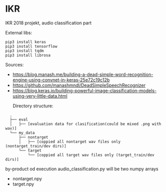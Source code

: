 # IKR
IKR 2018 projekt, audio classification part

External libs:
```
pip3 install keras
pip3 install tensorflow
pip3 install tqdm
pip3 install librosa
```

Sources:
- https://blog.manash.me/building-a-dead-simple-word-recognition-engine-using-convnet-in-keras-25e72c19c12b
- https://github.com/manashmndl/DeadSimpleSpeechRecognizer
- https://blog.keras.io/building-powerful-image-classification-models-using-very-little-data.html

      
Directory structure:
```
  .
  ├── eval
  │   ├── [evaluation data for clasification(could be mixed .png with wav)]
  └── my_data
      ├── nontarget
      │   ├── [coppied all nontarget wav files only (nontarget_train/dev dirs)]
      └── target
          └── [coppied all target wav files only (target_train/dev dirs)]

```

by-product od execution audio_classification.py will be two numpy arrays
- nontarget.npy
- target.npy